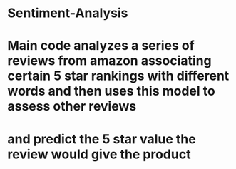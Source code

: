 # Sentiment-Analysis
# Main code analyzes a series of reviews from amazon associating certain 5 star rankings with different words and then uses this model to assess other reviews
# and predict the 5 star value the review would give the product
